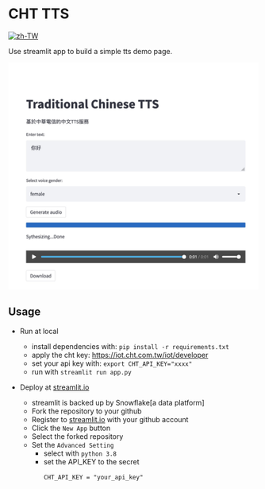 # CHT TTS

[![zh-TW](https://img.shields.io/badge/lang-zh--TW-yellow)](./README.zh-TW.md)

Use streamlit app to build a simple tts demo page.

![streamlit_app](./assets/streamlit.jpg)

## Usage

- Run at local

  - install dependencies with: `pip install -r requirements.txt`
  - apply the cht key: https://iot.cht.com.tw/iot/developer
  - set your api key with: `export CHT_API_KEY="xxxx"`
  - run with `streamlit run app.py`
- Deploy at [streamlit.io](https://streamlit.io/)

  - streamlit is backed up by Snowflake[a data platform]
  - Fork the repository to your github
  - Register to [streamlit.io](https://streamlit.io/) with your github account
  - Click the `New App`  button
  - Select  the forked repository
  - Set the `Advanced Setting`
    - select with `python 3.8`
    - set the API_KEY to the secret
      ```
      CHT_API_KEY = "your_api_key"
      ```
